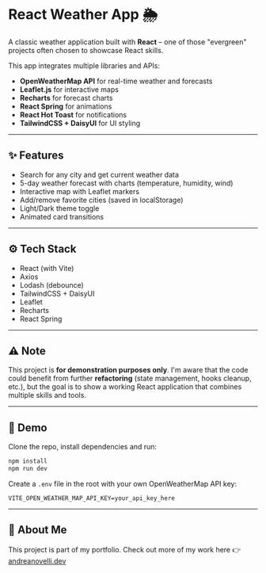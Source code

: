 # React Weather App 🌦️

A classic weather application built with **React** – one of those "evergreen" projects often chosen to showcase React skills.

This app integrates multiple libraries and APIs:
- **OpenWeatherMap API** for real-time weather and forecasts
- **Leaflet.js** for interactive maps
- **Recharts** for forecast charts
- **React Spring** for animations
- **React Hot Toast** for notifications
- **TailwindCSS + DaisyUI** for UI styling

---

## ✨ Features
- Search for any city and get current weather data
- 5-day weather forecast with charts (temperature, humidity, wind)
- Interactive map with Leaflet markers
- Add/remove favorite cities (saved in localStorage)
- Light/Dark theme toggle
- Animated card transitions

---

## ⚙️ Tech Stack
- React (with Vite)
- Axios
- Lodash (debounce)
- TailwindCSS + DaisyUI
- Leaflet
- Recharts
- React Spring

---

## ⚠️ Note
This project is **for demonstration purposes only**.
I'm aware that the code could benefit from further **refactoring** (state management, hooks cleanup, etc.), but the goal is to show a working React application that combines multiple skills and tools.

---

## 🚀 Demo
Clone the repo, install dependencies and run:

```bash
npm install
npm run dev
```

Create a `.env` file in the root with your own OpenWeatherMap API key:

```
VITE_OPEN_WEATHER_MAP_API_KEY=your_api_key_here
```

---

## 👤 About Me
This project is part of my portfolio.
Check out more of my work here 👉 [andreanovelli.dev](https://andreanovelli.dev)
